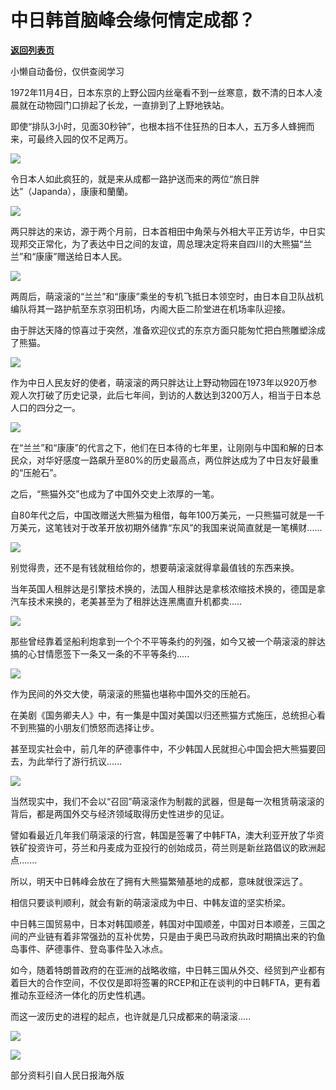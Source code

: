 # 中日韩首脑峰会缘何情定成都？

[**返回列表页**](/gzh/政事堂2019)

小懒自动备份，仅供查阅学习

1972年11月4日，日本东京的上野公园内丝毫看不到一丝寒意，数不清的日本人凌晨就在动物园门口排起了长龙，一直排到了上野地铁站。  

  

即使“排队3小时，见面30秒钟”，也根本挡不住狂热的日本人，五万多人蜂拥而来，可最终入园的仅不足两万。

  

![](https://mmbiz.qpic.cn/mmbiz_png/rxhS23yu8cMibGR6nTWgQRMP9xdQUhzdLdJgjDzcWWicNTrVmeAEA0biaaa7ZZoEXSUFotBFXP7VucI8kcaOqgFZg/640?wx_fmt=png)

  

令日本人如此疯狂的，就是来从成都一路护送而来的两位“旅日胖达”（Japanda），康康和蘭蘭。

  

![](https://mmbiz.qpic.cn/mmbiz_gif/rxhS23yu8cMibGR6nTWgQRMP9xdQUhzdLkcmjgJpRgaDwdxvt2M4cQImTzGcNHsDv7ucAiblfdsjK7MAQAhTK7SQ/640?wx_fmt=gif)

  

两只胖达的来访，源于两个月前，日本首相田中角荣与外相大平正芳访华，中日实现邦交正常化，为了表达中日之间的友谊，周总理决定将来自四川的大熊猫“兰兰”和“康康”赠送给日本人民。

  

![](https://mmbiz.qpic.cn/mmbiz_jpg/rxhS23yu8cMibGR6nTWgQRMP9xdQUhzdLnvsLQ5uvpzfFeEaHniby6cyp37QwEAe1T112QiaXDxJBFdtEh0hBNPwQ/640?wx_fmt=jpeg)

  

两周后，萌滚滚的“兰兰”和“康康”乘坐的专机飞抵日本领空时，由日本自卫队战机编队将其一路护航至东京羽田机场，内阁大臣二阶堂进在机场率队迎接。

  

由于胖达天降的惊喜过于突然，准备欢迎仪式的东京方面只能匆忙把白熊雕塑涂成了熊猫。

  

![](https://mmbiz.qpic.cn/mmbiz_jpg/rxhS23yu8cMibGR6nTWgQRMP9xdQUhzdLUVt9Ib6SnJ7CIoHaDlXF4MKF0Wxnt6cb9uUlqzo75EjQrRBQibYQs1w/640?wx_fmt=jpeg)

  

作为中日人民友好的使者，萌滚滚的两只胖达让上野动物园在1973年以920万参观人次打破了历史记录，此后七年间，到访的人数达到3200万人，相当于日本总人口的四分之一。

  

![](https://mmbiz.qpic.cn/mmbiz_jpg/rxhS23yu8cMibGR6nTWgQRMP9xdQUhzdLwMR427iaia8F9KoZIg9pviac6UHcvLY05lR8wRjzIdDdEPQ9H7R5O3I3A/640?wx_fmt=jpeg)

  

在“兰兰”和“康康”的代言之下，他们在日本待的七年里，让刚刚与中国和解的日本民众，对华好感度一路飙升至80%的历史最高点，两位胖达成为了中日友好最重的“压舱石”。

  

之后，“熊猫外交”也成为了中国外交史上浓厚的一笔。

  

自80年代之后，中国改赠送大熊猫为租借，每年100万美元，一只熊猫可就是一千万美元，这笔钱对于改革开放初期外储靠“东风”的我国来说简直就是一笔横财......

  

![](https://mmbiz.qpic.cn/mmbiz_gif/rxhS23yu8cMibGR6nTWgQRMP9xdQUhzdLoBJ4DmjE9531m9xo6P2PKEg0xapeOPAVGXNibFO7fzeEtY4Xb0Hbnbg/640?wx_fmt=gif)

  

别觉得贵，还不是有钱就租给你的，想要萌滚滚就得拿最值钱的东西来换。

  

当年英国人租胖达是引擎技术换的，法国人租胖达是拿核浓缩技术换的，德国是拿汽车技术来换的，老美甚至为了租胖达连黑鹰直升机都卖.....  

  

![](https://mmbiz.qpic.cn/mmbiz_jpg/rxhS23yu8cMibGR6nTWgQRMP9xdQUhzdLtAuRQaBa7icLA5W97YMYeXSv4V6TBWlM6tU8W2OcXjsiaJiavt0N6AsWA/640?wx_fmt=jpeg)

  

那些曾经靠着坚船利炮拿到一个个不平等条约的列强，如今又被一个萌滚滚的胖达搞的心甘情愿签下一条又一条的不平等条约.....

  

![](https://mmbiz.qpic.cn/mmbiz_jpg/rxhS23yu8cMibGR6nTWgQRMP9xdQUhzdLVuesBEYnpsUbaJdiaFUJ2F3ia1FQCERYVa1iaZAM6t5gGFtQWWmNpJWgw/640?wx_fmt=jpeg)

  

作为民间的外交大使，萌滚滚的熊猫也堪称中国外交的压舱石。

  

在美剧《国务卿夫人》中，有一集是中国对美国以归还熊猫方式施压，总统担心看不到熊猫的小朋友们愤怒而选择让步。

  

甚至现实社会中，前几年的萨德事件中，不少韩国人民就担心中国会把大熊猫要回去，为此举行了游行抗议......

  

![](https://mmbiz.qpic.cn/mmbiz_jpg/rxhS23yu8cMibGR6nTWgQRMP9xdQUhzdL8NEkrJT68CoDqIuwdtPqqViaicibTnVWWkqvE9EG8IbMiaQibjTGMbVZePg/640?wx_fmt=jpeg)

  

  

当然现实中，我们不会以“召回”萌滚滚作为制裁的武器，但是每一次租赁萌滚滚的背后，都是两国外交与经济领域取得历史性进步的见证。  

  

譬如看最近几年我们萌滚滚的行宫，韩国是签署了中韩FTA，澳大利亚开放了华资铁矿投资许可，芬兰和丹麦成为亚投行的创始成员，荷兰则是新丝路倡议的欧洲起点.......

  

所以，明天中日韩峰会放在了拥有大熊猫繁殖基地的成都，意味就很深远了。

  

相信只要谈判顺利，就会有新的萌滚滚成为中日、中韩友谊的坚实桥梁。

  

中日韩三国贸易中，日本对韩国顺差，韩国对中国顺差，中国对日本顺差，三国之间的产业链有着非常强劲的互补优势，只是由于奥巴马政府执政时期搞出来的钓鱼岛事件、萨德事件、登岛事件坠入冰点。  

  

如今，随着特朗普政府的在亚洲的战略收缩，中日韩三国从外交、经贸到产业都有着巨大的合作空间，不仅仅是即将签署的RCEP和正在谈判的中日韩FTA，更有着推动东亚经济一体化的历史性机遇。  

  

而这一波历史的进程的起点，也许就是几只成都来的萌滚滚.....

  

![](https://mmbiz.qpic.cn/mmbiz_jpg/rxhS23yu8cMibGR6nTWgQRMP9xdQUhzdLtE5JKTibDUJ5JC70riaPXbdiaicCEOnnbgtk9yLxibmmbK3FmqtgTN0RC8g/640?wx_fmt=jpeg)

  

![](https://mmbiz.qpic.cn/mmbiz_jpg/rxhS23yu8cPp0iaKAfe0ZsWfgGcY72o9Nror8TicrtnlDsqzY7y4Kum4fM3X0FMEGlbvm9HvZUiaETSnLt4DHNLbQ/640?wx_fmt=jpeg)

  

部分资料引自人民日报海外版


